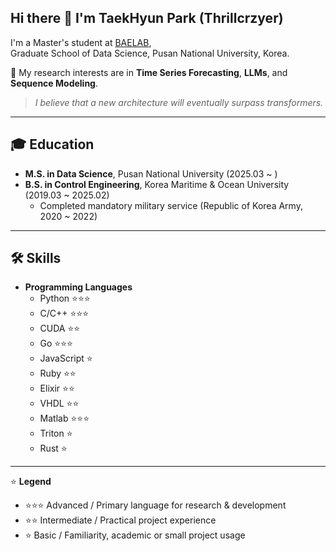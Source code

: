 ## Hi there 👋 I'm TaekHyun Park (Thrillcrzyer)

I'm a Master's student at [BAELAB](https://pnubaelab.github.io/),  
Graduate School of Data Science, Pusan National University, Korea.  

📌 My research interests are in **Time Series Forecasting**, **LLMs**, and **Sequence Modeling**.  

>*I believe that a new architecture will eventually surpass transformers.*

---

## 🎓 Education
- **M.S. in Data Science**, Pusan National University (2025.03 ~ )  
- **B.S. in Control Engineering**, Korea Maritime & Ocean University (2019.03 ~ 2025.02)
  -  Completed mandatory military service (Republic of Korea Army, 2020 ~ 2022)

---

## 🛠️ Skills

- **Programming Languages**  
  - Python ⭐⭐⭐  
  - C/C++ ⭐⭐⭐ 
  - CUDA ⭐⭐  
  - Go ⭐⭐⭐
  - JavaScript ⭐  
  - Ruby ⭐⭐  
  - Elixir ⭐⭐
  - VHDL ⭐⭐  
  - Matlab ⭐⭐⭐  
  - Triton ⭐ 
  - Rust ⭐  
---

⭐ **Legend**  
- ⭐⭐⭐ Advanced / Primary language for research & development  
- ⭐⭐ Intermediate / Practical project experience  
- ⭐ Basic / Familiarity, academic or small project usage
